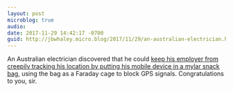 ```yaml
---
layout: post
microblog: true
audio: 
date: 2017-11-29 14:42:17 -0700
guid: http://jbwhaley.micro.blog/2017/11/29/an-australian-electrician.html
---
```

An Australian electrician discovered that he could [keep his employer from creepily tracking his location by putting his mobile device in a mylar snack bag](https://arstechnica.com/information-technology/2017/11/australian-man-uses-snack-bags-as-faraday-cage-to-block-tracking-by-employer/), using the bag as a Faraday cage to block GPS signals. Congratulations to you, sir.
